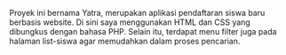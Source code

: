 Proyek ini bernama Yatra, merupakan aplikasi pendaftaran siswa baru berbasis website. Di sini saya menggunakan HTML dan CSS yang dibungkus dengan bahasa PHP. Selain itu, terdapat menu filter juga pada halaman list-siswa agar memudahkan dalam proses pencarian.

